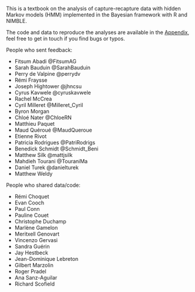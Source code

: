 This is a textbook on the analysis of capture-recapture data with hidden Markov models (HMM) implemented in the Bayesian framework with R and NIMBLE.

The code and data to reproduce the analyses are available in the [Appendix](https://github.com/oliviergimenez/banana-book/tree/master/appendix), feel free to get in touch if you find bugs or typos. 

People who sent feedback:

-   Fitsum Abadi \@FitsumAG
-   Sarah Bauduin \@SarahBauduin
-   Perry de Valpine \@perrydv
-   Rémi Fraysse
-   Joseph Hightower \@jhncsu
-   Cyrus Kavwele \@cyruskavwele
-   Rachel McCrea
-   Cyril Milleret \@Milleret_Cyril
-   Byron Morgan
-   Chloé Nater \@ChloeRN
-   Matthieu Paquet
-   Maud Quéroué \@MaudQueroue
-   Etienne Rivot
-   Patricia Rodrigues \@PatriRodrigs
-   Benedick Schmidt \@Schmidt_Beni
-   Matthew Silk \@mattjsilk
-   Mahdieh Tourani \@TouraniMa
-   Daniel Turek \@danielturek
-   Matthew Weldy

People who shared data/code:

-   Rémi Choquet
-   Evan Cooch
-   Paul Conn
-   Pauline Couet
-   Christophe Duchamp
-   Marlène Gamelon
-   Meritxell Genovart
-   Vincenzo Gervasi
-   Sandra Guérin
-   Jay Hestbeck
-   Jean-Dominique Lebreton
-   Gilbert Marzolin
-   Roger Pradel
-   Ana Sanz-Aguilar
-   Richard Scofield

